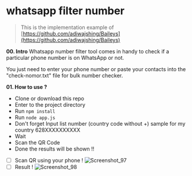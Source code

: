 
# whatsapp filter number

> This is the implementation example of [https://github.com/adiwajshing/Baileys](https://github.com/adiwajshing/Baileys)


**00. Intro**
Whatsapp number filter tool comes in handy to check if a particular phone number is on WhatsApp or not.

You just need to enter your phone number or paste your contacts into the "check-nomor.txt" file for bulk number checker.

**01. How to use ?**

- Clone or download this repo
- Enter to the project directory
- Run `npm install`
- Run `node app.js`
- Don't forget Input list number (country code without +) sample for my country 628XXXXXXXXXX
- Wait
- Scan the QR Code 
- Done the results will be shown !!
   


 - [ ] Scan QR using your phone !
![Screenshot_97](https://user-images.githubusercontent.com/3745442/129666830-351f654c-e626-40ec-85b5-92c8f6454ffa.png)
 - [ ] Result !
![Screenshot_98](https://user-images.githubusercontent.com/3745442/129667533-341e6c98-eac1-4e2e-b475-f5eb45a5273c.png)
